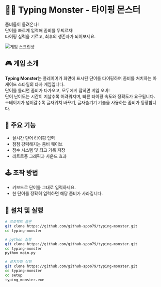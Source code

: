 # 🧟‍♂️ Typing Monster - 타이핑 몬스터

좀비들이 몰려온다!  
단어를 빠르게 입력해 좀비를 무찌르자!  
타이핑 실력을 기르고, 최후의 생존자가 되어보세요.

![게임 스크린샷](https://github.com/github-spoo79/typing_monster/dist/screenshot.png)

## 🎮 게임 소개

**Typing Monster**는 플레이어가 화면에 표시된 단어를 타이핑하여 좀비를 처치하는 아케이드 스타일의 타자 게임입니다.  
단어를 틀리면 좀비가 다가오고, 모두에게 잡히면 게임 오버!  
단어 난이도는 시간이 지날수록 어려워지며, 빠른 타이핑 속도와 정확도가 요구됩니다.
스테이지가 넘어갈수록 글자위치 바꾸기, 글자숨기기 기술을 사용하는 좀비가 등장합니다.

## 🧩 주요 기능

- 실시간 단어 타이핑 입력
- 점점 강력해지는 좀비 웨이브
- 점수 시스템 및 최고 기록 저장
- 레트로풍 그래픽과 사운드 효과


## 🕹️ 조작 방법

- 키보드로 단어를 그대로 입력하세요.
- 한 단어를 정확히 입력하면 해당 좀비가 사라집니다.

## 🔧 설치 및 실행

```bash
# 프로젝트 클론
git clone https://github.com/github-spoo79/typing-monster.git
cd typing-monster

# python 실행
git clone https://github.com/github-spoo79/typing-monster.git
cd typing-monster
python main.py

# 설치파일 실행
git clone https://github.com/github-spoo79/typing-monster.git
cd typing-monster
cd setup
typing_monster.exe



